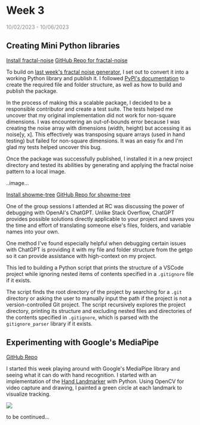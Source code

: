 # Week 3

<span style="opacity: 0.5;">10/02/2023 - 10/06/2023</span>

## Creating Mini Python libraries

[Install fractal-noise](https://pypi.org/project/fractal-noise/)
[GitHub Repo for fractal-noise](https://github.com/sshovkov/fractal-noise-package)

To build on [last week's fractal noise generator](https://github.com/sshovkov/recurse-center-journal/blob/main/Week2.md#a-fractal-noise-generator), I set out to convert it into a working Python library and publish it. I followed [PyPI's documentation](https://packaging.python.org/tutorials/packaging-projects/) to create the required file and folder structure, as well as how to build and publish the package.

In the process of making this a scalable package, I decided to be a responsible contributor and create a test suite. The tests helped me uncover that my original implementation did not work for non-square dimensions. I was encountering an out-of-bounds error because I was creating the noise array with dimensions (width, height) but accessing it as noise[y, x]. This effectively was transposing square arrays (used in hand testing) but failed for non-square dimensions. It was an easy fix and I'm glad my tests helped uncover this bug.

Once the package was successfully published, I installed it in a new project directory and tested its abilities by generating and applying the fractal noise pattern to a local image.

..image...

[Install showme-tree](https://pypi.org/project/showme-tree/)
[GitHub Repo for showme-tree](https://github.com/sshovkov/showme-folder-structure)

One of the group sessions I attended at RC was discussing the power of debugging with OpenAI's ChatGPT. Unlike Stack Overflow, ChatGPT provides possible solutions directly applicable to your project and saves you the time and effort of translating someone else's files, folders, and variable names into your own.

One method I've found especially helpful when debugging certain issues with ChatGPT is providing it with my file and folder structure from the getgo so it can provide assistance with high-context on my project.

This led to building a Python script that prints the structure of a VSCode project while ignoring nested items of contents specified in a `.gitignore` file if it exists.

The script finds the root directory of the project by searching for a `.git` directory or asking the user to manually input the path if the project is not a version-controlled Git project. The script recursively explores the project directory, printing its structure and excluding nested files and directories of the contents specified in `.gitignore`, which is parsed with the `gitignore_parser` library if it exists.

## Experimenting with Google's MediaPipe

[GitHub Repo](https://github.com/sshovkov/finger-painting-hand-recognition-model)

I started this week playing around with Google's MediaPipe library and seeing what it can do with hand recognition. I started with an implementation of the [Hand Landmarker](https://developers.google.com/mediapipe/solutions/vision/hand_landmarker/python) with Python. Using OpenCV for video capture and drawing, I painted a green circle at each landmark to visualize tracking.

![](assets/week3/ezgif-1-85bf5f02ca.gif)

to be continued...
